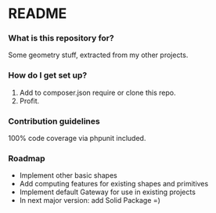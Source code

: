 # README #

### What is this repository for? ###

Some geometry stuff, extracted from my other projects. 

### How do I get set up? ###

1. Add to composer.json require or clone this repo. 
2. Profit. 

### Contribution guidelines ###

100% code coverage via phpunit included. 

### Roadmap ###

* Implement other basic shapes
* Add computing features for existing shapes and primitives  
* Implement default Gateway for use in existing projects
* In next major version: add Solid Package =) 